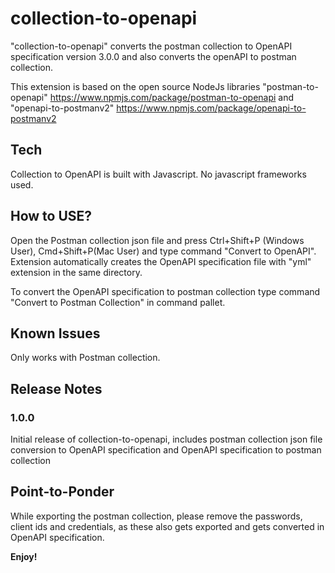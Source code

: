 # collection-to-openapi
"collection-to-openapi" converts the postman collection to OpenAPI specification version 3.0.0 and also converts the openAPI to postman collection.

This extension is based on the open source NodeJs libraries "postman-to-openapi" https://www.npmjs.com/package/postman-to-openapi and "openapi-to-postmanv2" https://www.npmjs.com/package/openapi-to-postmanv2 

## Tech
Collection to OpenAPI is built with Javascript. No javascript frameworks used.

## How to USE?

Open the Postman collection json file and press Ctrl+Shift+P (Windows User), Cmd+Shift+P(Mac User) and type command "Convert to OpenAPI". Extension automatically creates the OpenAPI specification file with "yml" extension in the same directory.

To convert the OpenAPI specification to postman collection type command "Convert to Postman Collection" in command pallet.

## Known Issues

Only works with Postman collection. 

## Release Notes

### 1.0.0

Initial release of collection-to-openapi, includes postman collection json file conversion to OpenAPI specification and OpenAPI specification to postman collection

## Point-to-Ponder

While exporting the postman collection, please remove the passwords, client ids and credentials, as these also gets exported and gets converted in OpenAPI specification.

**Enjoy!**
